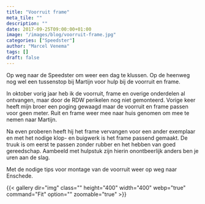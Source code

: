 ```yaml
---
title: "Voorruit frame"
meta_tile: ""
description: ""
date: 2017-09-25T09:00:00+01:00
image: "/images/blog/voorruit-frame.jpg"
categories: ["Speedster"]
author: "Marcel Venema" 
tags: []
draft: false
---
```


Op weg naar de Speedster om weer een dag te klussen. Op de heenweg nog wel een tussenstop bij Martijn voor hulp bij de voorruit en frame. 

In oktober vorig jaar heb ik de voorruit, frame en overige onderdelen al ontvangen, maar door de RDW perikelen nog niet gemonteerd. Vorige keer heeft mijn broer een poging gewaagd maar de voorruit en frame passen voor geen meter. Ruit en frame weer mee naar huis genomen om mee te nemen naar Martijn.

Na even proberen heeft hij het frame vervangen voor een ander exemplaar en met het nodige klop- en buigwerk is het frame passend gemaakt. De truuk is om eerst te passen zonder rubber en het hebben van goed gereedschap. Aambeeld met hulpstuk zijn hierin onontbeerlijk anders ben je uren aan de slag. 

Met de nodige tips voor montage van de voorruit weer op weg naar Enschede.

{{< gallery dir="img" class="" height="400" width="400" webp="true" command="Fit" option="" zoomable="true" >}}

&nbsp;

